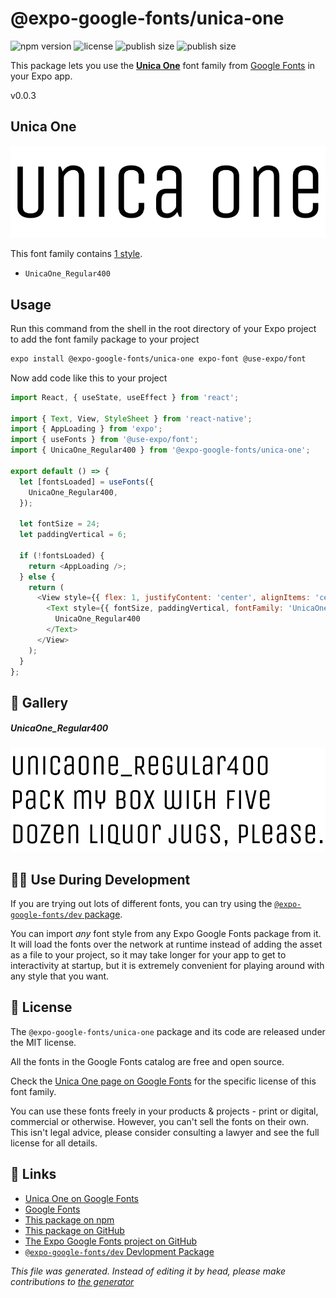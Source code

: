 # @expo-google-fonts/unica-one

![npm version](https://flat.badgen.net/npm/v/@expo-google-fonts/unica-one)
![license](https://flat.badgen.net/github/license/expo/google-fonts)
![publish size](https://flat.badgen.net/packagephobia/install/@expo-google-fonts/unica-one)
![publish size](https://flat.badgen.net/packagephobia/publish/@expo-google-fonts/unica-one)

This package lets you use the [**Unica One**](https://fonts.google.com/specimen/Unica+One) font family from [Google Fonts](https://fonts.google.com/) in your Expo app.

v0.0.3

## Unica One

![Unica One](./font-family.png)

This font family contains [1 style](#gallery).

- `UnicaOne_Regular400`

## Usage

Run this command from the shell in the root directory of your Expo project to add the font family package to your project
```sh
expo install @expo-google-fonts/unica-one expo-font @use-expo/font
```

Now add code like this to your project
```js
import React, { useState, useEffect } from 'react';

import { Text, View, StyleSheet } from 'react-native';
import { AppLoading } from 'expo';
import { useFonts } from '@use-expo/font';
import { UnicaOne_Regular400 } from '@expo-google-fonts/unica-one';

export default () => {
  let [fontsLoaded] = useFonts({
    UnicaOne_Regular400,
  });

  let fontSize = 24;
  let paddingVertical = 6;

  if (!fontsLoaded) {
    return <AppLoading />;
  } else {
    return (
      <View style={{ flex: 1, justifyContent: 'center', alignItems: 'center' }}>
        <Text style={{ fontSize, paddingVertical, fontFamily: 'UnicaOne_Regular400' }}>
          UnicaOne_Regular400
        </Text>
      </View>
    );
  }
};

```

## 🔡 Gallery

##### UnicaOne_Regular400
![UnicaOne_Regular400](./5616e05bc01af9a3a0c6ab46088658b8dfa74ac2b709df893baaefaa711889ed.ttf.png)


## 👩‍💻 Use During Development

If you are trying out lots of different fonts, you can try using the [`@expo-google-fonts/dev` package](https://github.com/expo/google-fonts/tree/master/font-packages/dev#readme).

You can import *any* font style from any Expo Google Fonts package from it. It will load the fonts
over the network at runtime instead of adding the asset as a file to your project, so it may take longer
for your app to get to interactivity at startup, but it is extremely convenient
for playing around with any style that you want.

## 📖 License

The `@expo-google-fonts/unica-one` package and its code are released under the MIT license.

All the fonts in the Google Fonts catalog are free and open source.

Check the [Unica One page on Google Fonts](https://fonts.google.com/specimen/Unica+One) for the specific license of this font family.

You can use these fonts freely in your products & projects - print or digital, commercial or otherwise. However, you can't sell the fonts on their own. This isn't legal advice, please consider consulting a lawyer and see the full license for all details.

## 🔗 Links

- [Unica One on Google Fonts](https://fonts.google.com/specimen/Unica+One)
- [Google Fonts](https://fonts.google.com/)
- [This package on npm](https://www.npmjs.com/package/@expo-google-fonts/unica-one)
- [This package on GitHub](https://github.com/expo/google-fonts/tree/master/font-packages/unica-one)
- [The Expo Google Fonts project on GitHub](https://github.com/expo/google-fonts)
- [`@expo-google-fonts/dev` Devlopment Package](https://github.com/expo/google-fonts/tree/master/font-packages/dev)


*This file was generated. Instead of editing it by head, please make contributions to [the generator](https://github.com/expo/google-fonts/tree/master/packages/generator)*
